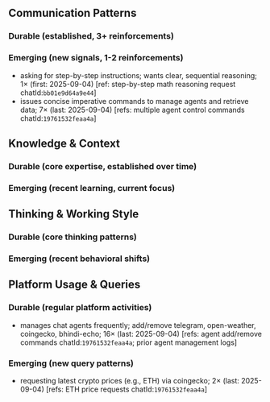 ## Communication Patterns
### Durable (established, 3+ reinforcements)

### Emerging (new signals, 1-2 reinforcements)
- asking for step-by-step instructions; wants clear, sequential reasoning; 1× (first: 2025-09-04) [ref: step-by-step math reasoning request chatId:`bb01e9d64a9e44`]
- issues concise imperative commands to manage agents and retrieve data; 7× (last: 2025-09-04) [refs: multiple agent control commands chatId:`19761532feaa4a`]

## Knowledge & Context
### Durable (core expertise, established over time)

### Emerging (recent learning, current focus)

## Thinking & Working Style
### Durable (core thinking patterns)

### Emerging (recent behavioral shifts)

## Platform Usage & Queries
### Durable (regular platform activities)
- manages chat agents frequently; add/remove telegram, open-weather, coingecko, bhindi-echo; 16× (last: 2025-09-04) [refs: agent add/remove commands chatId:`19761532feaa4a`; prior agent management logs]

### Emerging (new query patterns)
- requesting latest crypto prices (e.g., ETH) via coingecko; 2× (last: 2025-09-04) [refs: ETH price requests chatId:`19761532feaa4a`]